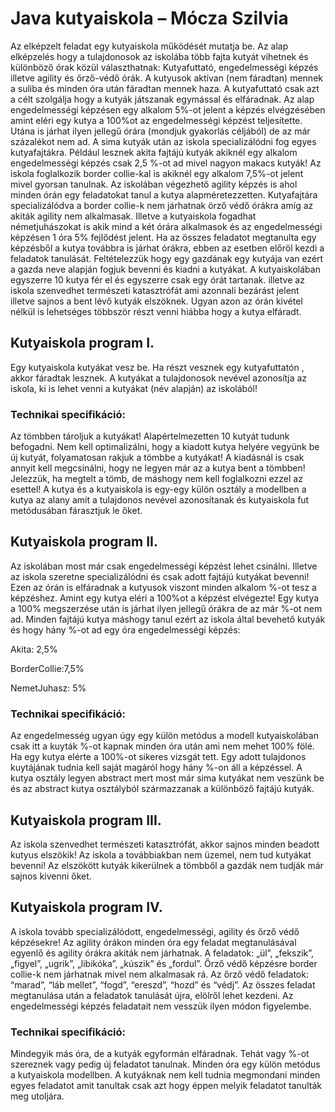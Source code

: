 # Java kutyaiskola  – Mócza Szilvia


 Az elképzelt feladat egy kutyaiskola működését mutatja be. Az alap elképzelés hogy a  tulajdonosok az iskolába több fajta kutyát vihetnek és különböző órak közül választhatnak: Kutyafuttató,  engedelmességi képzés illetve agility és őrző-védő  órák. A kutyusok aktívan (nem fáradtan)  mennek a suliba és minden óra után fáradtan mennek haza. A kutyafuttató csak azt a célt szolgálja hogy a kutyák játszanak egymással és elfáradnak. Az alap engedelmességi képzésen egy alkalom 5%-ot jelent a képzés elvégzésében amint eléri egy kutya a 100%ot az engedelmességi képzést teljesítette. Utána is járhat ilyen jellegű órára (mondjuk gyakorlás céljából) de az már százalékot nem ad. A sima kutyák után az iskola specializálódni fog egyes kutyafajtákra. Például lesznek akita fajtájú kutyák akiknél egy alkalom engedelmességi képzés csak 2,5 %-ot ad mivel nagyon makacs kutyák! Az iskola foglalkozik border collie-kal is akiknél egy alkalom 7,5%-ot jelent mivel gyorsan tanulnak.  Az iskolában végezhető agility képzés is ahol minden órán egy feladatokat tanul a kutya alapméretezzetten. Kutyafajtára specializálódva a border  collie-k nem járhatnak örző védő órákra amíg az akiták agility nem alkalmasak. Illetve a kutyaiskola fogadhat németjuhászokat is akik mind a két órára alkalmasok és az engedelmességi képzésen 1 óra 5% fejlődést jelent. Ha az összes feladatot megtanulta egy képzésből a kutya továbbra is járhat órákra, ebben az esetben előröl kezdi a feladatok tanulását. Feltételezzük hogy egy gazdának egy kutyája van ezért a gazda neve alapján fogjuk bevenni és kiadni a kutyákat. A kutyaiskolában egyszerre 10 kutya fér el  és egyszerre csak egy órát tartanak. illetve az iskola szenvedhet természeti katasztrófát ami azonnali bezárást jelent illetve sajnos a bent lévő kutyák elszöknek. Ugyan azon az órán kivétel nélkül is lehetséges többször részt venni hiábba hogy a kutya elfáradt.

## Kutyaiskola program I.


Egy kutyaiskola kutyákat vesz be. Ha részt vesznek egy kutyafuttatón , akkor fáradtak lesznek. A kutyákat a tulajdonosok nevével azonosítja az iskola, ki is lehet venni a kutyákat (név alapján) az iskolából!

### Technikai specifikáció:

Az tömbben tároljuk a kutyákat! Alapértelmezetten 10 kutyát tudunk  befogadni. Nem kell optimalizálni, hogy a kiadott kutya helyére vegyünk be új kutyát, folyamatosan rakjuk a tömbbe a kutyákat! A kiadásnál is csak annyit kell megcsinálni, hogy ne legyen már az a kutya bent a tömbben! Jelezzük, ha megtelt a tömb, de máshogy nem kell foglalkozni ezzel az esettel! A kutya és a kutyaiskola is egy-egy külön osztály a modellben a kutya az alany amit a tulajdonos nevével azonosítanak és kutyaiskola fut metódusában fárasztjuk le őket.

## Kutyaiskola program II.

Az iskolában most már csak engedelmességi képzést lehet csinálni. Illetve az iskola szeretne specializálódni és csak adott fajtájú kutyákat bevenni! Ezen az órán is elfáradnak a kutyusok viszont minden alkalom %-ot tesz a képzéshez. Amint egy kutya eléri a 100%ot a képzést elvégezte! Egy kutya a 100% megszerzése után is járhat ilyen jellegű órákra de az már %-ot nem ad. Minden fajtájú kutya máshogy tanul ezért az iskola által bevehető kutyák és hogy hány %-ot ad egy óra engedelmességi képzés:

Akita: 2,5%

BorderCollie:7,5%

NemetJuhasz: 5%

### Technikai specifikáció:

Az engedelmesség ugyan úgy egy külön metódus a modell kutyaiskolában csak itt a kuyták %-ot kapnak minden óra után ami nem mehet 100% fölé. Ha egy kutya elérte a 100%-ot sikeres vizsgát tett. Egy adott tulajdonos kuytájának tudnia kell saját magáról hogy hány %-on áll a képzéssel. A kutya osztály legyen abstract mert most már sima kutyákat nem veszünk be és az abstract kutya osztályból származzanak a különböző fajtájú kutyák.

## Kutyaiskola program III.

Az iskola szenvedhet természeti katasztrófát, akkor	sajnos minden beadott kutyus elszökik! Az iskola a továbbiakban nem üzemel, nem tud kutyákat bevenni! Az elszökött kutyák kikerülnek a tömbből a gazdák nem tudják már sajnos kivenni őket.

## Kutyaiskola program IV.

A iskola tovább specializálódott, engedelmességi, agility és őrző védő képzésekre! Az agility órákon minden óra egy feladat megtanulásával egyenlő és agility órákra akiták nem járhatnak. A feladatok: „ül”, „fekszik”, „figyel”, „ugrik”, „libikóka”,  „kúszik” és „fordul”. Őrző védő képzésre border collie-k nem járhatnak mivel nem alkalmasak rá. Az őrző védő feladatok: “marad”, “láb mellet”, “fogd”, “ereszd”, “hozd” és “védj”. Az összes feladat megtanulása után a feladatok tanulását újra, elölről lehet kezdeni. Az engedelmességi képzés feladatait nem vesszük ilyen módon figyelembe.

### Technikai specifikáció:

Mindegyik más óra, de a kutyák egyformán elfáradnak. Tehát vagy %-ot szereznek vagy pedig új feladatot tanulnak. Minden óra egy külön metódus a kutyaiskola modellben. A kutyáknak nem kell tudnia megmondani minden egyes feladatot amit tanultak csak azt hogy éppen melyik feladatot tanulták meg utoljára.
